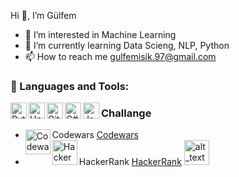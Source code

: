 Hi  👋, I’m Gülfem
  
- 👀 I’m interested in Machine Learning
- 🌱 I’m currently learning Data Scieng, NLP, Python
- 📫 How to reach me gulfemisik.97@gmail.com


### 🔧 Languages and Tools:
<img align="left" alt="Python" width="26px" src="https://upload.wikimedia.org/wikipedia/commons/thumb/c/c3/Python-logo-notext.svg/1200px-Python-logo-notext.svg.png" />
<img align="left" alt="Unity" width="26px" src="https://e7.pngegg.com/pngimages/242/418/png-clipart-unity-video-game-logo-augmented-reality-game-engine-others-miscellaneous-angle.png" />
<img align="left" alt="Github" width="26px" src="https://pbs.twimg.com/profile_images/1414990564408262661/r6YemvF9_400x400.jpg" />
<img align="left" alt="C#" width="26px" src="https://img2.pngindir.com/20180831/iua/kisspng-c-programming-language-logo-microsoft-visual-stud-atlas-portfolio-5b89919299aab1.1956912415357423546294.jpg" />
<img align="left" alt="Java" width="26px" src="https://upload.wikimedia.org/wikipedia/tr/thumb/2/2e/Java_Logo.svg/1200px-Java_Logo.svg.png" />


### Challange
- Codewars
<img align="left" alt="Codewars" width="40px" src="https://miro.medium.com/max/880/1*0pLbHKAulWnsx4U2MQyn2w.png" /> [Codewars](https://www.codewars.com/users/Gulfem)
- HackerRank
<img align="left" alt="HackerRank" width="40px" src="https://e7.pngegg.com/pngimages/891/900/png-clipart-logo-hackerrank-where-s-weed-java-hacker.png" /> [HackerRank](https://www.hackerrank.com/gulfemisik_97)
[<img alt="alt_text" width="40px" src="images/image.PNG" />](https://www.google.com/)

